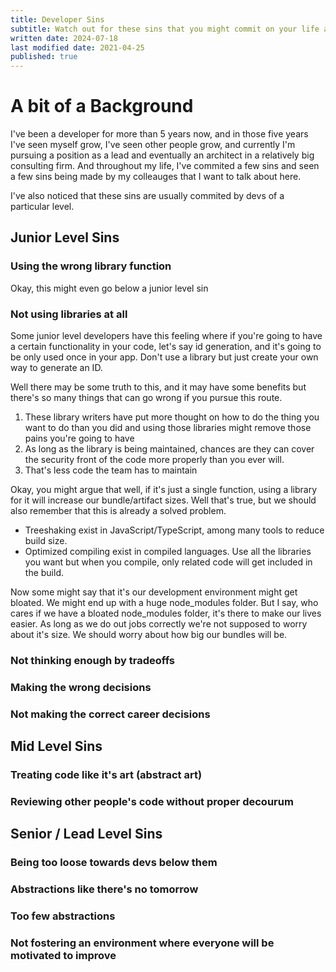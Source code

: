 ```yaml
---
title: Developer Sins
subtitle: Watch out for these sins that you might commit on your life as a developer
written date: 2024-07-18
last modified date: 2021-04-25
published: true
---
```

# A bit of a Background

I've been a developer for more than 5 years now, and in those five years I've seen myself grow, I've seen other people grow, and currently I'm pursuing a position as a lead and eventually an architect in a relatively big consulting firm. And throughout my life, I've commited a few sins and seen a few sins being made by my colleauges that I want to talk about here. 

I've also noticed that these sins are usually commited by devs of a particular level. 

## Junior Level Sins

### Using the wrong library function

Okay, this might even go below a junior level sin

### Not using libraries at all

Some junior level developers have this feeling where if you're going to have a certain functionality in your code, let's say id generation, and it's going to be only used once in your app. Don't use a library but just create your own way to generate an ID.

Well there may be some truth to this, and it may have some benefits but there's so many things that can go wrong if you pursue this route.

1. These library writers have put more thought on how to do the thing you want to do than you did and using those libraries might remove those pains you're going to have
2. As long as the library is being maintained, chances are they can cover the security front of the code more properly than you ever will.
3. That's less code the team has to maintain

Okay, you might argue that well, if it's just a single function, using a library for it will increase our bundle/artifact sizes. Well that's true, but we should also remember that this is already a solved problem.

- Treeshaking exist in JavaScript/TypeScript, among many tools to reduce build size.
- Optimized compiling exist in compiled languages. Use all the libraries you want but when you compile, only related code will get included in the build.

Now some might say that it's our development environment might get bloated. We might end up with a huge node_modules folder. But I say, who cares if we have a bloated node_modules folder, it's there to make our lives easier. As long as we do out jobs correctly we're not supposed to worry about it's size. We should worry about how big our bundles will be.

### Not thinking enough by tradeoffs



### Making the wrong decisions

### Not making the correct career decisions

## Mid Level Sins

### Treating code like it's art (abstract art)

### Reviewing other people's code without proper decourum

## Senior / Lead Level Sins

### Being too loose towards devs below them

### Abstractions like there's no tomorrow

### Too few abstractions

### Not fostering an environment where everyone will be motivated to improve
